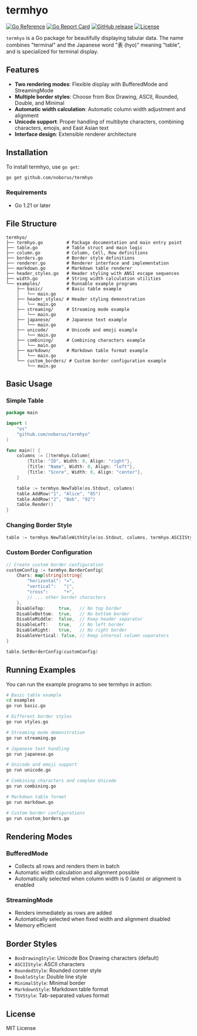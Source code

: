 # termhyo

[![Go Reference](https://pkg.go.dev/badge/github.com/noborus/termhyo.svg)](https://pkg.go.dev/github.com/noborus/termhyo)
[![Go Report Card](https://goreportcard.com/badge/github.com/noborus/termhyo)](https://goreportcard.com/report/github.com/noborus/termhyo)
[![GitHub release](https://img.shields.io/github/release/noborus/termhyo.svg)](https://github.com/noborus/termhyo/releases)
[![License](https://img.shields.io/github/license/noborus/termhyo.svg)](LICENSE)

`termhyo` is a Go package for beautifully displaying tabular data. The name combines "terminal" and the Japanese word "表 (hyo)" meaning "table", and is specialized for terminal display.

## Features

- **Two rendering modes**: Flexible display with BufferedMode and StreamingMode
- **Multiple border styles**: Choose from Box Drawing, ASCII, Rounded, Double, and Minimal
- **Automatic width calculation**: Automatic column width adjustment and alignment
- **Unicode support**: Proper handling of multibyte characters, combining characters, emojis, and East Asian text
- **Interface design**: Extensible renderer architecture

## Installation

To install termhyo, use `go get`:

```bash
go get github.com/noborus/termhyo
```

### Requirements

- Go 1.21 or later

## File Structure

```tree
termhyo/
├── termhyo.go         # Package documentation and main entry point
├── table.go           # Table struct and main logic
├── column.go          # Column, Cell, Row definitions
├── borders.go         # Border style definitions
├── renderer.go        # Renderer interface and implementation
├── markdown.go        # Markdown table renderer
├── header_styles.go   # Header styling with ANSI escape sequences
├── width.go           # String width calculation utilities
└── examples/          # Runnable example programs
    ├── basic/         # Basic table example
    │   └── main.go
    ├── header_styles/ # Header styling demonstration
    │   └── main.go
    ├── streaming/     # Streaming mode example
    │   └── main.go
    ├── japanese/      # Japanese text example
    │   └── main.go
    ├── unicode/       # Unicode and emoji example
    │   └── main.go
    ├── combining/     # Combining characters example
    │   └── main.go
    ├── markdown/      # Markdown table format example
    │   └── main.go
    └── custom_borders/ # Custom border configuration example
        └── main.go
```

## Basic Usage

### Simple Table

```go
package main

import (
    "os"
    "github.com/noborus/termhyo"
)

func main() {
    columns := []termhyo.Column{
        {Title: "ID", Width: 0, Align: "right"},
        {Title: "Name", Width: 0, Align: "left"},
        {Title: "Score", Width: 0, Align: "center"},
    }

    table := termhyo.NewTable(os.Stdout, columns)
    table.AddRow("1", "Alice", "85")
    table.AddRow("2", "Bob", "92")
    table.Render()
}
```

### Changing Border Style

```go
table := termhyo.NewTableWithStyle(os.Stdout, columns, termhyo.ASCIIStyle)
```

### Custom Border Configuration

```go
// Create custom border configuration
customConfig := termhyo.BorderConfig{
    Chars: map[string]string{
        "horizontal": "=",
        "vertical":   "|",
        "cross":      "+",
        // ... other border characters
    },
    DisableTop:     true,   // No top border
    DisableBottom:  true,   // No bottom border
    DisableMiddle:  false,  // Keep header separator
    DisableLeft:    true,   // No left border
    DisableRight:   true,   // No right border
    DisableVertical: false, // Keep internal column separators
}

table.SetBorderConfig(customConfig)
```

## Running Examples

You can run the example programs to see termhyo in action:

```bash
# Basic table example
cd examples
go run basic.go

# Different border styles
go run styles.go

# Streaming mode demonstration
go run streaming.go

# Japanese text handling
go run japanese.go

# Unicode and emoji support
go run unicode.go

# Combining characters and complex Unicode
go run combining.go

# Markdown table format
go run markdown.go

# Custom border configurations
go run custom_borders.go
```

## Rendering Modes

### BufferedMode

- Collects all rows and renders them in batch
- Automatic width calculation and alignment possible
- Automatically selected when column width is 0 (auto) or alignment is enabled

### StreamingMode

- Renders immediately as rows are added
- Automatically selected when fixed width and alignment disabled
- Memory efficient

## Border Styles

- `BoxDrawingStyle`: Unicode Box Drawing characters (default)
- `ASCIIStyle`: ASCII characters
- `RoundedStyle`: Rounded corner style
- `DoubleStyle`: Double line style
- `MinimalStyle`: Minimal border
- `MarkdownStyle`: Markdown table format
- `TSVStyle`: Tab-separated values format

## License

MIT License
